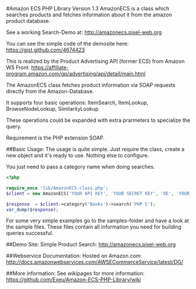 #Amazon ECS PHP Library Version 1.3
AmazonECS is a class which searches products and fetches information about it from the amazon product database.

See a working Search-Demo at: http://amazonecs.pixel-web.org

You can see the simple code of the demosite here: https://gist.github.com/4674423

This is realized by the Product Advertising API (former ECS) from Amazon WS Front.
https://affiliate-program.amazon.com/gp/advertising/api/detail/main.html

The AmazonECS class fetches product information via SOAP requests directly from the Amazon-Database.

It supports four basic operations: ItemSearch, ItemLookup, BrowseNodeLookup, SimilarityLookup

These operations could be expanded with extra prarmeters to specialize the query.

Requirement is the PHP extension SOAP.

##Basic Usage:
The usage is quite simple.
Just require the class, create a new object and it's ready to use.
Nothing else to configure.

You just need to pass a category name when doing searches.

``` php
<?php

require_once 'lib/AmazonECS.class.php';
$client = new AmazonECS('YOUR API KEY', 'YOUR SECRET KEY', 'DE', 'YOUR ASSOCIATE TAG');

$response  = $client->category('Books')->search('PHP 5');
var_dump($response);
```

For some very simple examples go to the samples-folder and have a look at the sample files.
These files contain all information you need for building queries successful.

##Demo Site:
Simple Product Search: http://amazonecs.pixel-web.org

##Webservice Documentation:
Hosted on Amazon.com:
http://docs.amazonwebservices.com/AWSECommerceService/latest/DG/

##More information:
See wikipages for  more information:
https://github.com/Exeu/Amazon-ECS-PHP-Library/wiki

